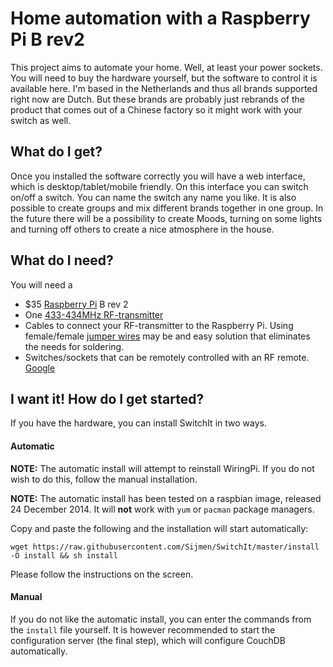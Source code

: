 # Home automation with a Raspberry Pi B rev2

This project aims to automate your home. Well, at least your power sockets. You will need to buy the hardware yourself, but the software to control it is available here. I'm based in the Netherlands and thus all brands supported right now are Dutch. But these brands are probably just rebrands of the product that comes out of a Chinese factory so it might work with your switch as well.

## What do I get?
Once you installed the software correctly you will have a web interface, which is desktop/tablet/mobile friendly. On this interface you can switch on/off a switch. You can name the switch any name you like. It is also possible to create groups and mix different brands together in one group. In the future there will be a possibility to create Moods, turning on some lights and turning off others to create a nice atmosphere in the house.

## What do I need?
You will need a
* $35 [Raspberry Pi](http://www.raspberrypi.org/) B rev 2
* One [433-434MHz RF-transmitter](http://www.ebay.com/sch/i.html?_nkw=433Mhz+rf+transmitter&LH_BIN=1)
* Cables to connect your RF-transmitter to the Raspberry Pi. Using female/female [jumper wires](https://www.google.com/search?q=jumper+wires) may be and easy solution that eliminates the needs for soldering.
* Switches/sockets that can be remotely controlled with an RF remote. [Google](https://www.google.com/search?q=rf+controlled+socket)

## I want it! How do I get started?
If you have the hardware, you can install SwitchIt in two ways.
#### Automatic
**NOTE:** The automatic install will attempt to reinstall WiringPi. If you do not wish to do this, follow the manual installation.

**NOTE:** The automatic install has been tested on a raspbian image, released 24 December 2014. It will **not** work with ```yum``` or ```pacman``` package managers. 

Copy and paste the following and the installation will start automatically:
```
wget https://raw.githubusercontent.com/Sijmen/SwitchIt/master/install -O install && sh install
```
Please follow the instructions on the screen.
#### Manual
If you do not like the automatic install, you can enter the commands from the ```install``` file yourself. It is however recommended to start the configuration server (the final step), which will configure CouchDB automatically.
